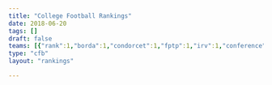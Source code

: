 ```yaml
---
title: "College Football Rankings"
date: 2018-06-20
tags: []
draft: false
teams: [{"rank":1,"borda":1,"condorcet":1,"fptp":1,"irv":1,"conference":"SEC","school":"Alabama"},{"rank":2,"borda":2,"condorcet":2,"fptp":2,"irv":2,"conference":"SEC","school":"Georgia"},{"rank":3,"borda":3,"condorcet":3,"fptp":3,"irv":3,"conference":"Big 12","school":"Oklahoma"},{"rank":4,"borda":4,"condorcet":4,"fptp":4,"irv":4,"conference":"ACC","school":"Clemson"},{"rank":5,"borda":5,"condorcet":5,"fptp":5,"irv":5,"conference":"Big Ten","school":"Ohio State"},{"rank":6,"borda":6,"condorcet":6,"fptp":6,"irv":6,"conference":"American","school":"UCF"},{"rank":7,"borda":7,"condorcet":7,"fptp":7,"irv":7,"conference":"Big Ten","school":"Wisconsin"},{"rank":8,"borda":8,"condorcet":8,"fptp":8,"irv":8,"conference":"Big Ten","school":"Penn State"},{"rank":9,"borda":9,"condorcet":9,"fptp":9,"irv":9,"conference":"Big 12","school":"TCU"},{"rank":10,"borda":10,"condorcet":10,"fptp":10,"irv":10,"conference":"SEC","school":"Auburn"},{"rank":11,"borda":11,"condorcet":11,"fptp":11,"irv":11,"conference":"Independent","school":"Notre Dame"},{"rank":12,"borda":12,"condorcet":12,"fptp":12,"irv":12,"conference":"Pac-12","school":"USC"},{"rank":13,"borda":14,"condorcet":14,"fptp":14,"irv":14,"conference":"ACC","school":"Miami (FL)"},{"rank":14,"borda":13,"condorcet":13,"fptp":13,"irv":13,"conference":"Big 12","school":"Oklahoma State"},{"rank":15,"borda":15,"condorcet":15,"fptp":15,"irv":15,"conference":"Big Ten","school":"Michigan State"},{"rank":16,"borda":16,"condorcet":16,"fptp":16,"irv":16,"conference":"Pac-12","school":"Washington"},{"rank":17,"borda":17,"condorcet":17,"fptp":17,"irv":17,"conference":"Big Ten","school":"Northwestern"},{"rank":18,"borda":19,"condorcet":19,"fptp":20,"irv":19,"conference":"SEC","school":"LSU"},{"rank":19,"borda":18,"condorcet":18,"fptp":19,"irv":18,"conference":"SEC","school":"Mississippi State"},{"rank":20,"borda":20,"condorcet":20,"fptp":18,"irv":20,"conference":"Pac-12","school":"Stanford"},{"rank":21,"borda":21,"condorcet":21,"fptp":21,"irv":21,"conference":"American","school":"South Florida"},{"rank":22,"borda":22,"condorcet":22,"fptp":22,"irv":22,"conference":"M. West","school":"Boise State"},{"rank":23,"borda":23,"condorcet":23,"fptp":23,"irv":23,"conference":"ACC","school":"North Carolina State"},{"rank":24,"borda":24,"condorcet":25,"fptp":25,"irv":25,"conference":"ACC","school":"Virginia Tech"},{"rank":25,"borda":25,"condorcet":24,"fptp":24,"irv":24,"conference":"American","school":"Memphis"},]
type: "cfb"
layout: "rankings"

---
```

